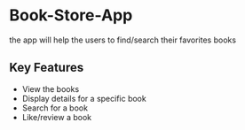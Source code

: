 # Book-Store-App
the app will help the users to find/search their favorites books
## Key Features 
- View the books
- Display details for a specific book
-  Search for a book
-  Like/review a book
